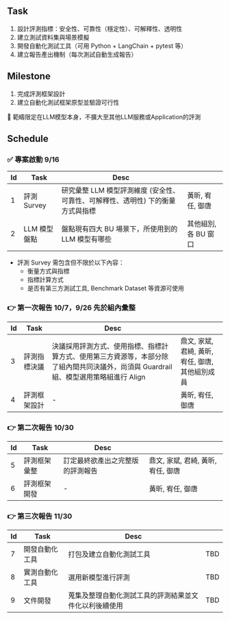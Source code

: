 ## Task

1. 設計評測指標：安全性、可靠性（穩定性）、可解釋性、透明性
2. 建立測試資料集與場景模擬
3. 開發自動化測試工具（可用 Python + LangChain + pytest 等）
4. 建立報告產出機制（每次測試自動生成報告）

## Milestone
1. 完成評測框架設計
2. 建立自動化測試框架原型並驗證可行性

  📌 範疇限定在LLM模型本身，不擴大至其他LLM服務或Application的評測

## Schedule

### ✅ 專案啟動 9/16

|Id|Task|Desc||
|---|---|---|---|
|1|評測 Survey|研究彙整 LLM 模型評測維度 (安全性、可靠性、可解釋性、透明性) 下的衡量方式與指標|黃昕, 宥任, 御唐|
|2|LLM 模型盤點|盤點現有四大 BU 場景下，所使用到的 LLM 模型有哪些|其他組別, 各 BU 窗口|
 
- 評測 Survey 需包含但不限於以下內容：
    - 衡量方式與指標
    - 指標計算方式
    - 是否有第三方測試工具, Benchmark Dataset 等資源可使用

### 👉 第一次報告 10/7，9/26 先於組內彙整

|Id|Task|Desc||
|---|---|---|---|
|3|評測指標決議|決議採用評測方式、使用指標、指標計算方式、使用第三方資源等，本部分除了組內間共同決議外，尚須與 Guardrail 組、模型選用策略組進行 Align|鼎文, 家斌, 君綺, 黃昕, 宥任, 御唐, 其他組別成員|
|4|評測框架設計|-|黃昕, 宥任, 御唐|
 
### 👉 第二次報告 10/30

|Id|Task|Desc||
|---|---|---|---|
|5|評測框架彙整|訂定最終欲產出之完整版的評測報告|鼎文, 家斌, 君綺, 黃昕, 宥任, 御唐|
|6|評測框架開發|-|黃昕, 宥任, 御唐|
 
### 👉 第三次報告 11/30
 
|Id|Task|Desc||
|---|---|---|---|
|7|開發自動化工具|打包及建立自動化測試工具|TBD|
|8|實測自動化工具|選用新模型進行評測|TBD|
|9|文件開發|蒐集及整理自動化測試工具的評測結果並文件化以利後續使用|TBD|

